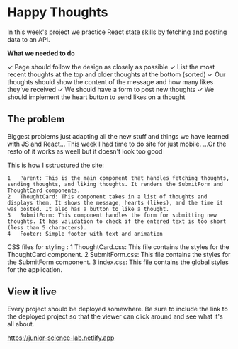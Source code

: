 # Happy Thoughts

In this week's project we practice React state skills by fetching and posting data to an API.

**What we needed to do**

✓ Page should follow the design as closely as possible
✓ List the most recent thoughts at the top and older thoughts at the bottom (sorted)
✓ Our thoughts should show the content of the message and how many likes they've received
✓ We should have a form to post new thoughts
✓ We should implement the heart button to send likes on a thought

## The problem

Biggest problems just adapting all the new stuff and things we have learned with JS and React...
This week I had time to do site for just mobile.  ...Or the resto of it works as weell but it doesn't look too good

This is how I sstructured the site:

	1	Parent: This is the main component that handles fetching thoughts, sending thoughts, and liking thoughts. It renders the SubmitForm and ThoughtCard components.
	2	ThoughtCard: This component takes in a list of thoughts and displays them. It shows the message, hearts (likes), and the time it was posted. It also has a button to like a thought.
	3	SubmitForm: This component handles the form for submitting new thoughts. It has validation to check if the entered text is too short (less than 5 characters).
	4	Footer: Simple footer with text and animation

CSS files for styling :
	1	ThoughtCard.css: This file contains the styles for the ThoughtCard component.
	2	SubmitForm.css: This file contains the styles for the SubmitForm component.
	3	index.css: This file contains the global styles for the application.

## View it live

Every project should be deployed somewhere. Be sure to include the link to the deployed project so that the viewer can click around and see what it's all about.

https://junior-science-lab.netlify.app
